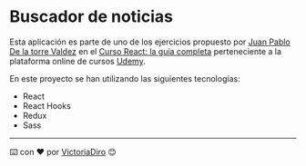 # Buscador de noticias

Esta aplicación es parte de uno de los ejercicios propuesto por [Juan Pablo De la torre Valdez](https://www.udemy.com/user/juanpablodelatorrevaldez/) en el [Curso React: la guía completa](https://www.udemy.com/course/react-de-principiante-a-experto-creando-mas-de-10-aplicaciones/) perteneciente a la plataforma online de cursos [Udemy](https://www.udemy.com/).

En este proyecto se han utilizando las siguientes tecnologías:

- React
- React Hooks
- Redux
- Sass

---
⌨️ con ❤️ por [VictoriaDiro](https://github.com/VictoriaDiro) 😊
